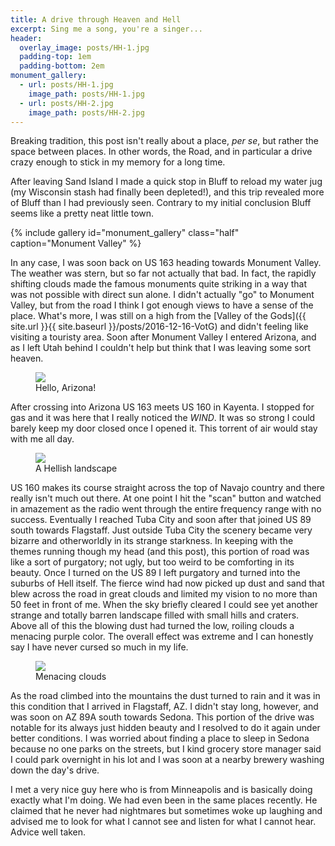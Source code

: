 ```yaml
---
title: A drive through Heaven and Hell
excerpt: Sing me a song, you're a singer...
header:
  overlay_image: posts/HH-1.jpg
  padding-top: 1em
  padding-bottom: 2em
monument_gallery:
  - url: posts/HH-1.jpg
    image_path: posts/HH-1.jpg
  - url: posts/HH-2.jpg
    image_path: posts/HH-2.jpg
---
```


Breaking tradition, this post isn't really about a place, *per se*,
but rather the space between places. In other words, the Road, and in
particular a drive crazy enough to stick in my memory for a long time.

After leaving Sand Island I made a quick stop in Bluff to reload my
water jug (my Wisconsin stash had finally been depleted!), and this
trip revealed more of Bluff than I had previously seen. Contrary to my
initial conclusion Bluff seems like a pretty neat little town.

{% include gallery id="monument_gallery" class="half" caption="Monument Valley" %}

In any case, I was soon back on US 163 heading towards Monument
Valley. The weather was stern, but so far not actually that bad. In
fact, the rapidly shifting clouds made the famous monuments quite
striking in a way that was not possible with direct sun alone. I
didn't actually "go" to Monument Valley, but from the road I think I
got enough views to have a sense of the place. What's more, I was
still on a high from the [Valley of the Gods]({{ site.url }}{{
site.baseurl }}/posts/2016-12-16-VotG) and didn't feeling like
visiting a touristy area. Soon after Monument Valley I entered
Arizona, and as I left Utah behind I couldn't help but think that I
was leaving some sort heaven.

<figure class='align-right' style='width:50%'>
  <a href="{{ site.url }}{{ site.baseurl }}/images/posts/HH-3.jpg">
  <img src="{{ site.url }}{{ site.baseurl }}/images/posts/HH-3.jpg">
  </a>
  <figcaption>Hello, Arizona!</figcaption>
</figure>

After crossing into Arizona US 163 meets US 160 in Kayenta. I stopped
for gas and it was here that I really noticed the *WIND*. It was so
strong I could barely keep my door closed once I opened it. This
torrent of air would stay with me all day.

<figure class='align-left' style='width:50%'>
  <a href="{{ site.url }}{{ site.baseurl }}/images/posts/HH-4.jpg">
  <img src="{{ site.url }}{{ site.baseurl }}/images/posts/HH-4.jpg">
  </a>
  <figcaption>A Hellish landscape</figcaption>
</figure>

US 160 makes its course straight across the top of Navajo country and
there really isn't much out there. At one point I hit the "scan"
button and watched in amazement as the radio went through the entire
frequency range with no success. Eventually I reached Tuba City and
soon after that joined US 89 south towards Flagstaff. Just outside
Tuba City the scenery became very bizarre and otherworldly in its
strange starkness. In keeping with the themes running though my head
(and this post), this portion of road was like a sort of purgatory;
not ugly, but too weird to be comforting in its beauty. Once I turned
on the US 89 I left purgatory and turned into the suburbs of Hell
itself. The fierce wind had now picked up dust and sand that blew
across the road in great clouds and limited my vision to no more than
50 feet in front of me. When the sky briefly cleared I could see yet
another strange and totally barren landscape filled with small hills
and craters. Above all of this the blowing dust had turned the low,
roiling clouds a menacing purple color. The overall effect was extreme
and I can honestly say I have never cursed so much in my life.

<figure class='align-right' style='width:50%'>
  <a href="{{ site.url }}{{ site.baseurl }}/images/posts/HH-5.jpg">
  <img src="{{ site.url }}{{ site.baseurl }}/images/posts/HH-5.jpg">
  </a>
  <figcaption>Menacing clouds</figcaption>
</figure>

As the road climbed into the mountains the dust turned to rain and it
was in this condition that I arrived in Flagstaff, AZ. I didn't stay
long, however, and was soon on AZ 89A south towards Sedona. This
portion of the drive was notable for its always just hidden beauty
and I resolved to do it again under better conditions. I was worried
about finding a place to sleep in Sedona because no one parks on the
streets, but I kind grocery store manager said I could park overnight
in his lot and I was soon at a nearby brewery washing down the day's
drive.

I met a very nice guy here who is from Minneapolis and is basically
doing exactly what I'm doing. We had even been in the same places
recently. He claimed that he never had nightmares but sometimes woke
up laughing and advised me to look for what I cannot see and listen
for what I cannot hear. Advice well taken.